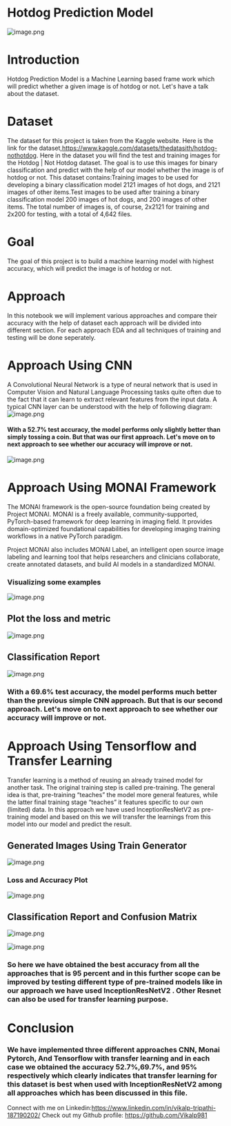  # Hotdog Prediction Model
 
 ![image.png](Images/img1.JPG)

 # Introduction

Hotdog Prediction Model is a Machine Learning based frame work which will predict whether a given image is of hotdog or not. Let's have a talk about the dataset.

# Dataset

The dataset for this project is taken from the Kaggle website. Here is the link for the dataset,https://www.kaggle.com/datasets/thedatasith/hotdog-nothotdog.
Here in the dataset you will find the test and training images for the Hotdog | Not Hotdog dataset. The goal is to use this images for binary classification and predict with the help of our model whether the image is of hotdog or not.
This dataset contains:Training images to be used for developing a binary classification model
2121 images of hot dogs, and 2121 images of other items.Test images to be used after training a binary classification model 200 images of hot dogs, and 200 images of other items.
The total number of images is, of course, 2x2121 for training and 2x200 for testing, with a total of 4,642 files.


# Goal

The goal of this project is to build a machine learning model with highest accuracy, which will predict the image is of hotdog or not.

# Approach

In this notebook we will implement various approaches and compare their accuracy with the help of dataset each approach will be divided into different section. For each approach EDA and all techniques of training and testing will be done seperately. 

# Approach Using CNN
A Convolutional Neural Network is a type of neural network that is used in Computer Vision and Natural Language Processing tasks quite often due to the fact that it can learn to extract relevant features from the input data.
A typical CNN layer can be understood with the help of following diagram:
![image.png](Images/img2.JPG)

#### With a 52.7% test accuracy, the model performs only slightly better than simply tossing a coin. But that was our first approach. Let's move on to next approach to see whether our accuracy will improve or not.
![image.png](Images/img3.JPG)

# Approach Using MONAI Framework

The MONAI framework is the open-source foundation being created by Project MONAI. MONAI is a freely available, community-supported, PyTorch-based framework for deep learning in imaging field. It provides domain-optimized foundational capabilities for developing  imaging training workflows in a native PyTorch paradigm.

Project MONAI also includes MONAI Label, an intelligent open source image labeling and learning tool that helps researchers and clinicians collaborate, create annotated datasets, and build AI models in a standardized MONAI.

### Visualizing some examples
![image.png](Images/img4.JPG)

## Plot the loss and metric
![image.png](Images/img5.JPG)

## Classification Report
![image.png](Images/img6.JPG)

### With a 69.6% test accuracy, the model performs much better than the previous simple CNN approach. But that is our second approach. Let's move on to next approach to see whether our accuracy will improve or not.

# Approach Using Tensorflow and Transfer Learning

Transfer learning is a method of reusing an already trained model for another task. The original training step is called pre-training. The general idea is that, pre-training “teaches” the model more general features, while the latter final training stage “teaches” it features specific to our own (limited) data. In this approach we have used InceptionResNetV2 as pre-training model and based on this we will transfer the learnings from this model into our model and predict the result.


## Generated Images Using Train Generator
![image.png](Images/img7.JPG)

### Loss and Accuracy Plot
![image.png](Images/img8.JPG)

## Classification Report and Confusion Matrix
![image.png](Images/img9.JPG)

![image.png](Images/img10.JPG)

### So here we have obtained the best accuracy from all the approaches that is **95 percent** and in this further scope can be improved by testing different type of pre-trained models like in our approach we have used InceptionResNetV2 . Other Resnet can also be used for transfer learning purpose.

# Conclusion
### We have implemented three different approaches CNN, Monai Pytorch, And Tensorflow with transfer learning and in each case we obtained the accuracy 52.7%,69.7%, and 95% respectively which clearly indicates that transfer learning for this dataset is best when used with InceptionResNetV2 among all approaches which  has been discussed in this file.

Connect with me on Linkedin:https://www.linkedin.com/in/vikalp-tripathi-187190202/ Check out my Github profile: https://github.com/Vikalp981